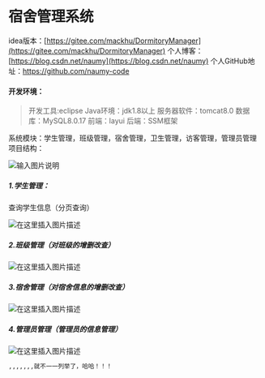 # 宿舍管理系统
idea版本：[https://gitee.com/mackhu/DormitoryManager](https://gitee.com/mackhu/DormitoryManager)
个人博客：[https://blog.csdn.net/naumy](https://blog.csdn.net/naumy)
个人GitHub地址：https://github.com/naumy-code
#### 开发环境：

> 开发工具:eclipse Java环境：jdk1.8以上 服务器软件：tomcat8.0 数据库：MySQL8.0.17
> 前端：layui 后端：SSM框架

系统模块：学生管理，班级管理，宿舍管理，卫生管理，访客管理，管理员管理
项目结构：

![输入图片说明](https://images.gitee.com/uploads/images/2020/0703/221457_342b4363_7347710.png "屏幕截图.png")

##### 1.学生管理：
查询学生信息（分页查询）

![在这里插入图片描述](https://images.gitee.com/uploads/images/2020/0703/221257_2d5df827_7347710.png)

##### 2.班级管理（对班级的增删改查）
![在这里插入图片描述](https://images.gitee.com/uploads/images/2020/0703/221258_c14427dd_7347710.png)

##### 3.宿舍管理（对宿舍信息的增删改查）

![在这里插入图片描述](https://images.gitee.com/uploads/images/2020/0703/221258_670fbf60_7347710.png)

##### 4.管理员管理（管理员的信息管理）

![在这里插入图片描述](https://images.gitee.com/uploads/images/2020/0703/221258_4386cdf7_7347710.png)

```bash
,,,,,,,就不一一列举了，哈哈！！！
```
